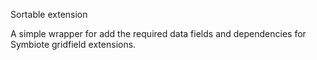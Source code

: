 Sortable extension

A simple wrapper for add the required data fields and dependencies for Symbiote gridfield extensions.